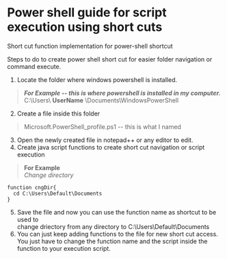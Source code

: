 # Power shell guide for script execution using short cuts
Short cut function implementation for power-shell shortcut

Steps to do to create power shell short cut for easier folder navigation or command execute.

1. Locate the folder where windows powershell is installed.

  > ***For Example -- this is where powershell is installed in my computer.*** <br/>
  > C:\Users\ **UserName** \Documents\WindowsPowerShell
   
2. Create a file inside this folder 
  > Microsoft.PowerShell_profile.ps1 -- this is what I named
3. Open the newly created file in notepad++ or any editor to edit.
4. Create java script functions to create short cut navigation or script execution

> **For Example** <br/>
> *Change directory*
``` 
function cngDir{
  cd C:\Users\Default\Documents
} 
```
5. Save the file and now you can use the function name as shortcut to be used to <br/> change driectory from any directory to C:\Users\Default\Documents
6. You can just keep adding functions to the file for new short cut access. <br/>You just have to change the function name and the script inside the function to your execution script.

  
